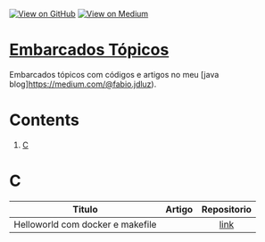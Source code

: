 [![View on GitHub](https://img.shields.io/badge/GitHub-View_on_GitHub-blue?logo=GitHub)](https://github.com/binhojulix/embarcados)  [![View on Medium](https://img.shields.io/badge/Medium-View%20on%20Medium-red?logo=medium)](https://medium.com/@fabio.jdluz) 
# [Embarcados Tópicos](https://github.com/binhojulix/embarcados)
Embarcados tópicos com códigos e artigos no meu [java blog]https://medium.com/@fabio.jdluz). 



# Contents
1.  [C](#C)


# C

| Titulo        | Artigo           | Repositorio  |
| ------------- |:-------------:| :-----:|
| Helloworld com docker e makefile |  | [link](https://github.com/binhojulix/embarcados/tree/master/c/helloworld) 



